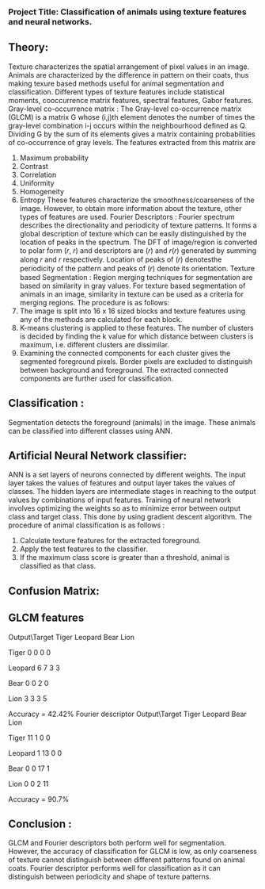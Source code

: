 ### Project Title: Classification of animals using texture features and neural networks.
## Theory:
Texture characterizes the spatial arrangement of pixel values in an image. Animals are characterized by
the difference in pattern on their coats, thus making texure based methods useful for animal
segmentation and classification. Different types of texture features include statistical moments, cooccurrence matrix features, spectral features, Gabor features.
Gray-level co-occurrence matrix :
The Gray-level co-occurrence matrix (GLCM) is a matrix G whose (i,j)th element denotes the number
of times the gray-level combination i-j occurs within the neighbourhood defined as Q. Dividing G by
the sum of its elements gives a matrix containing probabilities of co-occurrence of gray levels.
The features extracted from this matrix are
1) Maximum probability
2) Contrast
3) Correlation
4) Uniformity
5) Homogeneity
6) Entropy
These features characterize the smoothness/coarseness of the image. However, to obtain more
information about the texture, other types of features are used.
Fourier Descriptors :
Fourier spectrum describes the directionality and periodicity of texture patterns. It forms a global
description of texture which can be easily distinguished by the location of peaks in the spectrum. The
DFT of image/region is converted to polar form (𝑟, 𝑟) and descriptors are (𝑟) and 𝑟(𝑟) generated by
summing along 𝑟 and 𝑟 respectively. Location of peaks of (𝑟) denotesthe periodicity of the pattern and
peaks of (𝑟) denote its orientation.
Texture based Segmentation :
Region merging techniques for segmentation are based on similarity in gray values. For texture based
segmentation of animals in an image, similarity in texture can be used as a criteria for merging regions.
The procedure is as follows:
1) The image is split into 16 x 16 sized blocks and texture features using any of the methods are
calculated for each block.
2) K-means clustering is applied to these features. The number of clusters is decided by finding
the k value for which distance between clusters is maximum, i.e. different clusters are
dissimilar.
3) Examining the connected components for each cluster gives the segmented foreground pixels.
Border pixels are excluded to distinguish between background and foreground. The extracted
connected components are further used for classification.
## Classification :
Segmentation detects the foreground (animals) in the image. These animals can be classified into
different classes using ANN.

## Artificial Neural Network classifier:

ANN is a set layers of neurons connected by different weights. The input layer takes the values of
features and output layer takes the values of classes. The hidden layers are intermediate stages in
reaching to the output values by combinations of input features. Training of neural network involves
optimizing the weights so as to minimize error between output class and target class. This done by using
gradient descent algorithm.
The procedure of animal classification is as follows :
1) Calculate texture features for the extracted foreground.
2) Apply the test features to the classifier.
3) If the maximum class score is greater than a threshold, animal is classified as that class.
## Confusion Matrix:
## GLCM features
Output\Target Tiger Leopard Bear Lion

Tiger            0 0 0 0

Leopard          6 7 3 3

Bear             0 0 2 0

Lion            3 3 3 5

Accuracy = 42.42%
Fourier descriptor
Output\Target Tiger Leopard Bear Lion

Tiger           11 1 0 0

Leopard        1 13 0 0

Bear           0 0 17 1

Lion           0 0 2 11

 Accuracy = 90.7%
## Conclusion :
GLCM and Fourier descriptors both perform well for segmentation. However, the accuracy of
classification for GLCM is low, as only coarseness of texture cannot distinguish between different
patterns found on animal coats. Fourier descriptor performs well for classification as it can distinguish
between periodicity and shape of texture patterns.





